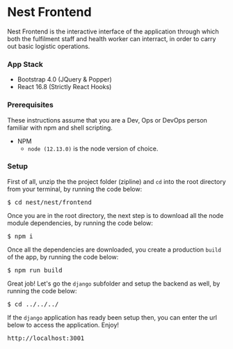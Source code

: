 # Nest Frontend

Nest Frontend is the interactive interface of the application through which both the fulfilment staff and health worker can interract, in order to carry out basic logistic operations.

### App Stack

- Bootstrap 4.0 (JQuery & Popper)
- React 16.8 (Strictly React Hooks)

### Prerequisites

These instructions assume that you are a Dev, Ops or DevOps person familiar with npm and shell scripting.

- NPM
  - `node (12.13.0)` is the node version of choice.

### Setup

First of all, unzip the the project folder (zipline) and `cd` into the root directory from your terminal, by running the code below:

<pre>
$ cd nest/nest/frontend
</pre>

Once you are in the root directory, the next step is to download all the node module dependencies, by running the code below:

<pre>
$ npm i
</pre>

Once all the dependencies are downloaded, you create a production `build` of the app, by running the code below:

<pre>
$ npm run build
</pre>

Great job! Let's go the `django` subfolder and setup the backend as well, by running the code below:

<pre>
$ cd ../../../
</pre>

If the `django` application has ready been setup then, you can enter the url below to access the application. Enjoy!

<pre>http://localhost:3001</pre>
